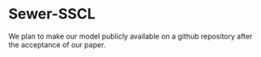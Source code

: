 # Sewer-SSCL

We plan to make our model publicly available on a github repository after the acceptance of our paper.
